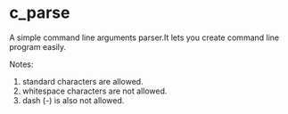# c_parse
A simple command line arguments parser.It lets you create command line program easily.

Notes:
1. standard characters are allowed.
2. whitespace characters are not allowed.
3. dash (-) is also not allowed.
